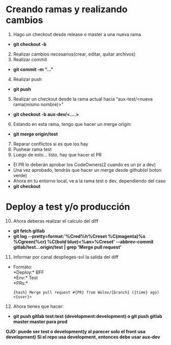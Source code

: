 # Creando ramas y realizando cambios
1. Hago un checkout desde release o master a una nueva rama
  - **git checkout -b <nueva rama>**
2. Realizar cambios necesarios(crear, editar, quitar archivos)
3. Realizar commit
  - **git commit -m “…”**
4. Realizar push
  - **git push**
5. Realizar un checkout desde la rama actual hacia “aux-test/<nueva rama(mismo nombre)>”
  - **git checkout -b aux-dev/<….>**
6. Estando en esta rama, tengo que hacer un merge origin:
  - **git merge origin/test**
7. Reparar conflictos si es que los hay
8. Pushear rama test
9. Luego de esto… listo, hay que hacer el PR
  - El PR lo deberán aprobar los CodeOwners(2 cuando es un pr a dev)
  - Una vez aprobado, tendrás que hacer un merge desde github(el boton verde)
  - Ahora en tu entorno local, ve a la rama test o dev, dependiendo del caso
  - **git checkout <test>**

# Deploy a test y/o producción
10. Ahora deberas realizar el calculo del diff
  - **git fetch gitlab**
  - **git log --pretty=format:'%Cred%h%Creset %C(magenta)%s %Cgreen(%cr) %C(bold blue)<%an>%Creset' --abbrev-commit gitlab/test...origin/test | grep 'Merge pull request'**
11. Informar por canal desplieges-svl la salida del diff
- Formato:  
  \*Deploy:\* BFF   
  \*Env:\* Test  
  \*PRs:\*  
  ```
  {hash} Merge pull request #{PR} from Wolox/{branch} ({time} ago) <{user}>
  ```
12. Ahora tienes que hacer:
  - **git push gitlab test:test (development:development) o git push gitlab master:master para prod** 

**OJO:**
**puede ser test o development(y al parecer solo el front usa development)**
**Si el repo usa development, entonces debe usar aux-dev**
